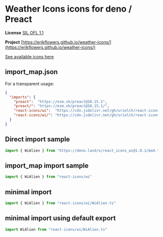 # Weather Icons icons for deno / Preact

**License** [SIL OFL 1.1](http://scripts.sil.org/OFL)

**Project** [https://erikflowers.github.io/weather-icons/](https://erikflowers.github.io/weather-icons/)

[See available icons here](https://react-icons.github.io/react-icons/icons?name=wi)

## import_map.json

For a transparent usage:

```json
{
  "imports": {
    "preact":  "https://esm.sh/preact@10.15.1",
    "preact/": "https://esm.sh/preact@10.15.1/",
    "react-icons/wi":  "https://cdn.jsdelivr.net/gh/urielch/react-icons-wi@1.0.1/mod.ts",
    "react-icons/wi/": "https://cdn.jsdelivr.net/gh/urielch/react-icons-wi/ico/",
  }
}
```

## Direct import sample

```ts
import { WiAlien } from "https://deno.land/x/react_icons_wi@1.0.1/mod.ts"
```

## import_map import sample

```ts
import { WiAlien } from "react-icons/wi"
```

## minimal import

```ts
import { WiAlien } from "react-icons/wi/WiAlien.ts"
```

## minimal import using default export

```ts
import WiAlien from "react-icons/wi/WiAlien.ts"
```

